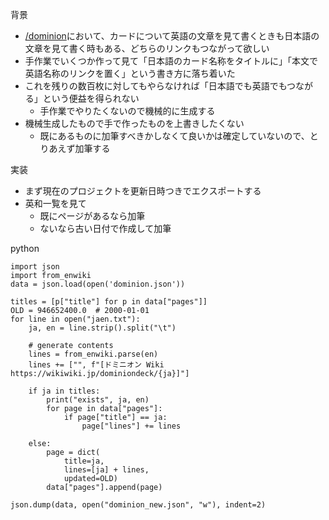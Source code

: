 
背景
- [/dominion](https://scrapbox.io/dominion)において、カードについて英語の文章を見て書くときも日本語の文章を見て書く時もある、どちらのリンクもつながって欲しい
- 手作業でいくつか作って見て「日本語のカード名称をタイトルに」「本文で英語名称のリンクを置く」という書き方に落ち着いた
- これを残りの数百枚に対してもやらなければ「日本語でも英語でもつながる」という便益を得られない
    - 手作業でやりたくないので機械的に生成する
- 機械生成したもので手で作ったものを上書きしたくない
    - 既にあるものに加筆すべきかしなくて良いかは確定していないので、とりあえず加筆する

実装
- まず現在のプロジェクトを更新日時つきでエクスポートする
- 英和一覧を見て
    - 既にページがあるなら加筆
    - ないなら古い日付で作成して加筆

python

```
import json
import from_enwiki
data = json.load(open('dominion.json'))

titles = [p["title"] for p in data["pages"]]
OLD = 946652400.0  # 2000-01-01
for line in open("jaen.txt"):
    ja, en = line.strip().split("\t")

    # generate contents
    lines = from_enwiki.parse(en)
    lines += ["", f"[ドミニオン Wiki https://wikiwiki.jp/dominiondeck/{ja}]"]

    if ja in titles:
        print("exists", ja, en)
        for page in data["pages"]:
            if page["title"] == ja:
                page["lines"] += lines

    else:
        page = dict(
            title=ja,
            lines=[ja] + lines,
            updated=OLD)
        data["pages"].append(page)

json.dump(data, open("dominion_new.json", "w"), indent=2)
```



